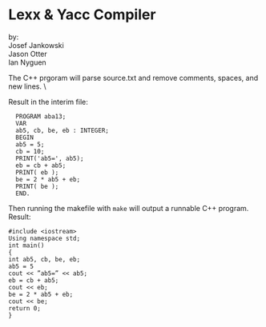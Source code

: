 # Lexx & Yacc Compiler
by: \
Josef Jankowski \
Jason Otter \
Ian Nyguen 

The C++ prgoram will parse source.txt and remove comments, spaces, and new lines.  \

Result in the interim file:
```
  PROGRAM aba13;
  VAR
  ab5, cb, be, eb : INTEGER;
  BEGIN
  ab5 = 5;
  cb = 10;
  PRINT('ab5=', ab5);
  eb = cb + ab5;
  PRINT( eb );
  be = 2 * ab5 + eb;
  PRINT( be );
  END.
  ```
  Then running the makefile with  ```make```  will output a runnable C++ program. \
  Result:
  ```
  #include <iostream>
Using namespace std;
int main()
{
int ab5, cb, be, eb;
ab5 = 5
cout << ”ab5=” << ab5;
eb = cb + ab5;
cout << eb;
be = 2 * ab5 + eb;
cout << be;
return 0;
}
```
